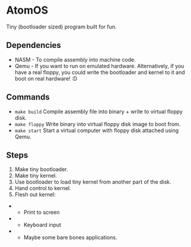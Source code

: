 # AtomOS

Tiny (bootloader sized) program built for fun.

## Dependencies

- NASM - To compile assembly into machine code.
- Qemu - If you want to run on emulated hardware. Alternatively, if you have a real floppy, you could write the bootloader and kernel to it and boot on real hardware! :D

## Commands

- `make build` Compile assembly file into binary + write to virtual floppy disk.
- `make floppy` Write binary into virtual floppy disk image to boot from.
- `make start` Start a virtual computer with floppy disk attached using Qemu.

## Steps

1. Make tiny bootloader.
2. Make tiny kernel.
3. Use bootloader to load tiny kernel from another part of the disk.
4. Hand control to kernel.
5. Flesh out kernel:
- - Print to screen
- - Keyboard input
- - Maybe some bare bones applications.

